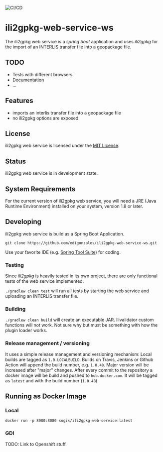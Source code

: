 ![CI/CD](https://github.com/sogis/ili2gpkg-web-service-ws/workflows/CI/CD/badge.svg)

# ili2gpkg-web-service-ws

The ili2gpkg web service is a _spring boot_ application and uses _ili2gpkg_ for the import of an INTERLIS transfer file into a geopackage file.

## TODO
- Tests with different browsers
- Documentation
- ...

## Features

* imports an interlis transfer file into a geopackage file
* no ili2gpkg options are exposed 

## License

ili2gpkg web service is licensed under the [MIT License](LICENSE).

## Status

ili2gpkg web service is in development state.

## System Requirements

For the current version of ili2gpkg web service, you will need a JRE (Java Runtime Environment) installed on your system, version 1.8 or later.

## Developing

ili2gpkg web service is build as a Spring Boot Application.

`git clone https://github.com/edigonzales/ili2gpkg-web-service-ws.git` 

Use your favorite IDE (e.g. [Spring Tool Suite](https://spring.io/tools/sts/all)) for coding.


### Testing

Since _ili2gpkg_ is heavily tested in its own project, there are only functional tests of the web service implemented.

`./gradlew clean test` will run all tests by starting the web service and uploading an INTERLIS transfer file.

### Building

`./gradlew clean build` will create an executable JAR. Ilivalidator custom functions will not work. Not sure why but must be something with how the plugin loader works. 

### Release management / versioning

It uses a simple release management and versioning mechanism: Local builds are tagged as `1.0.LOCALBUILD`. Builds on Travis, Jenkins or Github Action will append the build number, e.g. `1.0.48`. Major version will be increased after "major" changes. After every commit to the repository a docker image will be build and pushed to `hub.docker.com`. It will be tagged as `latest` and with the build number (`1.0.48`).

## Running as Docker Image 

### Local
```
docker run -p 8080:8080 sogis/ili2gpkg-web-service:latest
```

### GDI 
TODO: Link to Openshift stuff.
